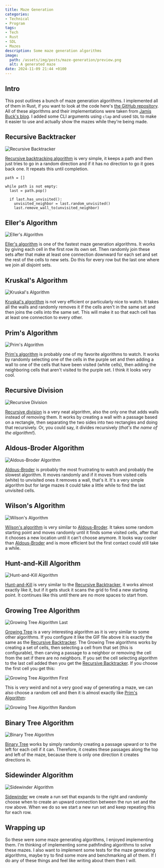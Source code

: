 ```yaml
---
title: Maze Generation
categories:
- Technical
- Program
tags:
- Tech
- Rust
- SDL
- Mazes
description: Some maze generation algorithms
image:
  path: /assets/img/posts/maze-generation/preview.png
  alt: A generated maze
date: 2024-11-09 21:44 +0100
---
```

## Intro

This post outlines a bunch of maze generation algorithms. I implemented all of them in Rust, if you want to look at the code here's [the GitHub repository](https://github.com/ProfessorQu/maze-gen-and-solve). All of these algorithms and their implementations were taken from [Jamis Buck's blog](https://weblog.jamisbuck.org/under-the-hood/). I added some CLI arguments using `clap` and used `SDL` to make it easier to use and actually show the mazes while they're being made.

## Recursive Backtracker

![Recursive Backtracker](/assets/img/posts/maze-generation/recursive_backtracker.gif)

[Recursive backtracking algorithm](https://weblog.jamisbuck.org/2010/12/27/maze-generation-recursive-backtracking.html) is very simple, it keeps a path and then just tries to go in a random direction and if it has no direction to go it goes back one. It repeats this until completion.
```
path = []

while path is not empty:
  last = path.pop()

  if last.has_unvisited():
    unvisited_neighbor = last.random_unvisited()
    last.remove_wall_to(unvisited_neighbor)
```

## Eller's Algorithm

![Eller's Algorithm](/assets/img/posts/maze-generation/ellers.gif)

[Eller's algorithm](https://weblog.jamisbuck.org/2010/12/29/maze-generation-eller-s-algorithm.html) is one of the fastest maze generation algorithms. It works by giving each cell in the first row its own set. Then randomly join these sets after that make at least one connection downward for each set and set the rest of the cells to new sets. Do this for every row but the last one where we join all disjoint sets.

## Kruskal's Algorithm

![Kruskal's Algorithm](/assets/img/posts/maze-generation/kruskal.gif)

[Kruskal's algorithm](https://weblog.jamisbuck.org/2011/1/3/maze-generation-kruskal-s-algorithm.html) is not very efficient or particularly nice to watch. It takes all the walls and randomly removes it if the cells aren't in the same set and then joins the cells into the same set. This will make it so that each cell has at least one connection to every other.

## Prim's Algorithm

![Prim's Algorithm](/assets/img/posts/maze-generation/prim.gif)

[Prim's algorithm](https://weblog.jamisbuck.org/2011/1/10/maze-generation-prim-s-algorithm.html) is probably one of my favorite algorithms to watch. It works by randomly selecting one of the cells in the purple set and then adding a wall to one of the cells that have been visited (white cells), then adding the neighboring cells that aren't visited to the purple set. I think it looks very cool.

## Recursive Division

![Recursive Division](/assets/img/posts/maze-generation/recursive_division.gif)

[Recursive division](https://weblog.jamisbuck.org/2011/1/12/maze-generation-recursive-division-algorithm.html) is a very neat algorithm, also the only one that adds walls instead of removing them. It works by creating a wall with a passage based on a rectangle, then separating the two sides into two rectangles and doing that recursively. Or, you could say, it divides recursively (*that's the name of the algorithm!*).

## Aldous-Broder Algorithm

![Aldous-Broder Algorithm](/assets/img/posts/maze-generation/aldous_broder.gif)

[Aldous-Broder](https://weblog.jamisbuck.org/2011/1/17/maze-generation-aldous-broder-algorithm.html) is probably the most frustrating to watch and probably the slowest algorithm. It moves randomly and if it moves from visited cells (white) to unvisited ones it removes a wall, that's it. It's a very simple algorithm but for large mazes it could take a little while to find the last unvisited cells.

## Wilson's Algorithm

![Wilson's Algorithm](/assets/img/posts/maze-generation/wilson.gif)

[Wilson's algorithm](https://weblog.jamisbuck.org/2011/1/20/maze-generation-wilson-s-algorithm.html) is very similar to <a href="#aldous-broder-algorithm">Aldous-Broder</a>. It takes some random starting point and moves randomly until it finds some visited cells, after that it chooses a new location until it can't choose anymore. It looks way cooler than <a href="#aldous-broder-algorithm">Aldous-Broder</a> and is more efficient but the first contact could still take a while.

## Hunt-and-Kill Algorithm

![Hunt-and-Kill Algorithm](/assets/img/posts/maze-generation/hunt_and_kill.gif)

[Hunt-and-Kill](https://weblog.jamisbuck.org/2011/1/24/maze-generation-hunt-and-kill-algorithm.html) is very similar to the <a href="#recursive-backtracker">Recursive Backtracker</a>, it works almost exactly like it, but if it gets stuck it scans the grid to find a new starting point. It continues like this until there are no more spaces to start from.

## Growing Tree Algorithm

![Growing Tree Algorithm Last](/assets/img/posts/maze-generation/growing_tree_last.gif)

[Growing Tree](https://weblog.jamisbuck.org/2011/1/27/maze-generation-growing-tree-algorithm.html) is a very interesting algorithm as it is very similar to some other algorithms. If you configure it like the GIF file above it is exactly the same as the <a href="#recursive-backtracker">Recursive Backtracker</a>. The Growing Tree algorithms works by creating a set of cells, then selecting a cell from that set (this is configurable), then carving a passage to a neighbor or removing the cell from the set if there are no neighbors. If you set the cell selecting algorithm to the last cell added then you get the <a href="#recursive-backtracker">Recursive Backtracker</a>. If you choose the first cell you get this:

![Growing Tree Algorithm First](/assets/img/posts/maze-generation/growing_tree_first.gif)

This is very weird and not a very good way of generating a maze, we can also choose a random cell and then it is almost exactly like <a href="#prims-algorithm">Prim's Algorithm</a>:

![Growing Tree Algorithm Random](/assets/img/posts/maze-generation/growing_tree_random.gif)

## Binary Tree Algorithm

![Binary Tree Algorithm](/assets/img/posts/maze-generation/binary_tree.gif)

[Binary Tree](https://weblog.jamisbuck.org/2011/2/1/maze-generation-binary-tree-algorithm.html) works by simply randomly creating a passage upward or to the left for each cell if it can. Therefore, it creates these passages along the top and left of the maze, because there is only one direction it creates directions in.

## Sidewinder Algorithm

![Sidewinder Algorithm](/assets/img/posts/maze-generation/sidewinder.gif)

[Sidewinder](https://weblog.jamisbuck.org/2011/2/3/maze-generation-sidewinder-algorithm.html) we create a run set that expands to the right and randomly choose when to create an upward connection between the run set and the row above. When we do so we start a new run set and keep repeating this for each row.

## Wrapping up

So these were some maze generating algorithms, I enjoyed implementing them. I'm thinking of implementing some pathfinding algorithms to solve these mazes. I also want to implement some tests for the maze generating algorithms, maybe try to find some more and benchmarking all of them. If I do any of these things and feel like writing about them then I will.
